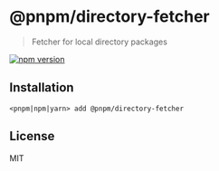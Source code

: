 # @pnpm/directory-fetcher

> Fetcher for local directory packages

[![npm version](https://img.shields.io/npm/v/@pnpm/directory-fetcher.svg)](https://www.npmjs.com/package/@pnpm/directory-fetcher)

## Installation

```
<pnpm|npm|yarn> add @pnpm/directory-fetcher
```

## License

MIT
